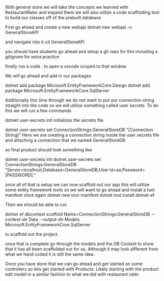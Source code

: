 With general store we will take the concepts we learned with RestaurantRater and expand them
we will also utilize a code scaffolding tool to build our classes off of the prebuilt database

First go ahead and create a new webapi
dotnet new webapi -o GeneralStoreAPI

and navigate into it 
cd GeneralStoreAPI

you should have students go ahead and setup a git repo for this including a gitignore for extra practice

finally run a code . to open a  vscode scoped to that window

We will go ahead and add in our packages

dotnet add package Microsoft.EntityFrameworkCore.Design
dotnet add package Microsoft.EntityFrameworkCore.SqlServer

Additionally this time through we do not want to put our connection string straight into the code so we will utilize something called user secrets.
To do this we will run a few commands

dotnet user-secrets init
initializes the secrets file

dotnet user-secrets set ConnectionStrings:GeneralStoreDB "[Connection String]"
Here we are creating a connection string inside the user secrets file and attaching a connection that we named GeneralStoreDB

so final product should look something like

dotnet user-secrets init
dotnet user-secrets set ConnectionStrings:GeneralStoreDB "Server=localhost;Database=GeneralStoreDB;User Id=sa;Password=[PASSWORD];"

once all of that is setup we can now scaffold out our app
this will utilize some entity framework tools so we will want to go ahead and install a tool manifest once again
dotnet new tool-manifest
dotnet tool install dotnet-ef

Then we should be able to run 

dotnet ef dbcontext scaffold Name=ConnectionStrings:GeneralStoreDB --context-dir Data --output-dir Models Microsoft.EntityFrameworkCore.SqlServer

to scaffold out the project.

once that is complete go through the models and the DB Context to show that it has all been scaffolded out for us. Although it may look different from what we hand coded it is still the same idea.

Once you have done that we can go ahead and get started on some controllers so lets get started with Products. Likely starting with the product edit model in a similar fashion to what we did with restaurant rater. 